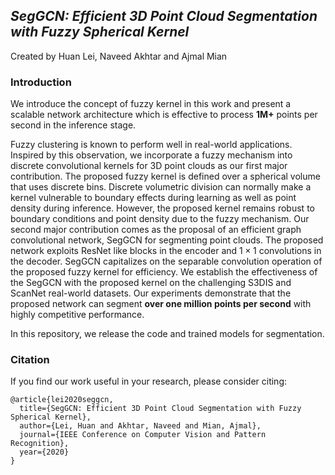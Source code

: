 ## *SegGCN: Efficient 3D Point Cloud Segmentation with Fuzzy Spherical Kernel*
Created by Huan Lei, Naveed Akhtar and Ajmal Mian

### Introduction
We introduce the concept of fuzzy kernel in this work and present a scalable network architecture which is effective to process **1M+** points per second in the inference stage. 

Fuzzy clustering is known to perform well in real-world applications. Inspired by this observation, we incorporate a fuzzy mechanism into discrete convolutional kernels for 3D point clouds as our first major contribution. The proposed fuzzy  kernel is defined over a spherical volume that uses discrete bins. Discrete volumetric division can normally make a kernel vulnerable to boundary effects during learning as well as point density during inference. However, the proposed kernel remains robust to boundary  conditions and point density due to the fuzzy mechanism. Our second major contribution comes as the proposal of an efficient graph convolutional network, SegGCN for segmenting point clouds. The proposed network exploits ResNet like blocks in the encoder and $1\times1$ convolutions in the decoder. 
SegGCN capitalizes on the separable convolution operation of the proposed fuzzy kernel for efficiency. We establish the effectiveness of the SegGCN with the proposed kernel on the challenging S3DIS and ScanNet real-world datasets. Our experiments demonstrate that the proposed network can segment **over one million points per second** with highly competitive performance. 

In this repository, we release the code and trained models for segmentation.

### Citation
If you find our work useful in your research, please consider citing:

```
@article{lei2020seggcn,  
  title={SegGCN: Efficient 3D Point Cloud Segmentation with Fuzzy Spherical Kernel},  
  author={Lei, Huan and Akhtar, Naveed and Mian, Ajmal},  
  journal={IEEE Conference on Computer Vision and Pattern Recognition},  
  year={2020}  
}
```

